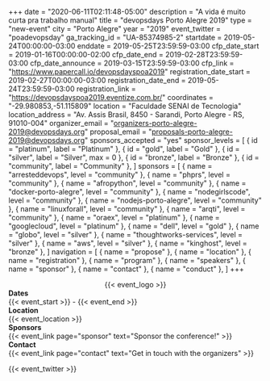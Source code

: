 +++
date = "2020-06-11T02:11:48-05:00"
description = "A vida é muito curta pra trabalho manual"
title = "devopsdays Porto Alegre 2019"
type = "new-event"
city = "Porto Alegre"
year = "2019"
event_twitter = "poadevopsday"
ga_tracking_id = "UA-85374985-2"
startdate = 2019-05-24T00:00:00-03:00
enddate = 2019-05-25T23:59:59-03:00
cfp_date_start = 2019-01-16T00:00:00-02:00
cfp_date_end = 2019-02-28T23:59:59-03:00
cfp_date_announce = 2019-03-15T23:59:59-03:00
cfp_link = "https://www.papercall.io/devopsdayspoa2019"
registration_date_start = 2019-02-27T00:00:00-03:00
registration_date_end = 2019-05-24T23:59:59-03:00
registration_link = "https://devopsdayspoa2019.eventize.com.br/"
coordinates = "-29.980853,-51.115809"
location = "Faculdade SENAI de Tecnologia"
location_address = "Av. Assis Brasil, 8450 - Sarandi, Porto Alegre - RS, 91010-004"
organizer_email = "organizers-porto-alegre-2019@devopsdays.org"
proposal_email = "proposals-porto-alegre-2019@devopsdays.org"
sponsors_accepted = "yes"
sponsor_levels = [
    { id = "platinum", label = "Platinum" },
    { id = "gold", label = "Gold" },
    { id = "silver", label = "Silver", max = 0 },
    { id = "bronze", label = "Bronze" },
    { id = "community", label = "Community" },
]
sponsors = [
    { name = "arresteddevops", level = "community" },
    { name = "phprs", level = "community" },
    { name = "afropython", level = "community" },
    { name = "docker-porto-alegre", level = "community" },
    { name = "nodegirlscode", level = "community" },
    { name = "nodejs-porto-alegre", level = "community" },
    { name = "linuxforall", level = "community" },
    { name = "arqti", level = "community" },
    { name = "oraex", level = "platinum" },
    { name = "googlecloud", level = "platinum" },
    { name = "dell", level = "gold" },
    { name = "globo", level = "silver" },
    { name = "thoughtworks-services", level = "silver" },
    { name = "aws", level = "silver" },
    { name = "kinghost", level = "bronze" },
]
navigation = [
    { name = "propose" },
    { name = "location" },
    { name = "registration" },
    { name = "program" },
    { name = "speakers" },
    { name = "sponsor" },
    { name = "contact" },
    { name = "conduct" },
]
+++
<div style="text-align:center;">
  {{< event_logo >}}
</div> 

<div class = "row">
  <div class = "col-md-2">
    <strong>Dates</strong>
  </div>
  <div class = "col-md-8">
    {{< event_start >}} - {{< event_end >}}
  </div>
</div>

<div class = "row">
  <div class = "col-md-2">
    <strong>Location</strong>
  </div>
  <div class = "col-md-8">
    {{< event_location >}}
  </div>
</div>

<!-- <div class = "row">
  <div class = "col-md-2">
    <strong>Register</strong>
  </div>
  <div class = "col-md-8">
    {{< event_link page="registration" text="Register to attend the conference!" >}}
  </div>
</div> -->

<!-- <div class = "row">
  <div class = "col-md-2">
    <strong>Propose</strong>
  </div>
  <div class = "col-md-8">
    {{< event_link page="propose" text="Propose a talk!" >}}
  </div>
</div> -->

<!-- <div class = "row">
  <div class = "col-md-2">
    <strong>Program</strong>
  </div>
  <div class = "col-md-8">
    View the {{< event_link page="program" text="program." >}}
  </div>
</div> -->

<!-- <div class = "row">
  <div class = "col-md-2">
    <strong>Speakers</strong>
  </div>
  <div class = "col-md-8">
    Check out the {{< event_link page="speakers" text="speakers!" >}}
  </div>
</div> -->

<div class = "row">
  <div class = "col-md-2">
    <strong>Sponsors</strong>
  </div>
  <div class = "col-md-8">
    {{< event_link page="sponsor" text="Sponsor the conference!" >}}
  </div>
</div>

<div class = "row">
  <div class = "col-md-2">
    <strong>Contact</strong>
  </div>
  <div class = "col-md-8">
    {{< event_link page="contact" text="Get in touch with the organizers" >}}
  </div>
</div>

<!-- Uncomment if you added your city twitter name -->
{{< event_twitter >}}
